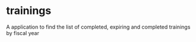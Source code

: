 # trainings
A application to find the list of completed, expiring  and completed trainings by fiscal year
